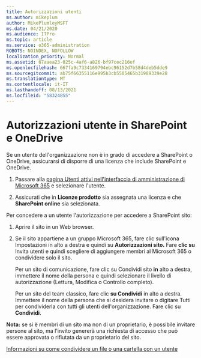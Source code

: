 ```yaml
---
title: Autorizzazioni utenti
ms.author: mikeplum
author: MikePlumleyMSFT
ms.date: 04/21/2020
ms.audience: ITPro
ms.topic: article
ms.service: o365-administration
ROBOTS: NOINDEX, NOFOLLOW
localization_priority: Normal
ms.assetid: 67aaea23-025c-4af6-a826-bf97cec216ef
ms.openlocfilehash: 667fa9c7334169794ebc96152d7b58d4deb5dde9
ms.sourcegitcommit: ab75f66355116e995b3cb5505465b31989339e28
ms.translationtype: MT
ms.contentlocale: it-IT
ms.lasthandoff: 08/13/2021
ms.locfileid: "58324855"
---
```

# <a name="user-permissions-in-sharepoint-and-onedrive"></a>Autorizzazioni utente in SharePoint e OneDrive

Se un utente dell'organizzazione non è in grado di accedere a SharePoint o OneDrive, assicurarsi di disporre di una licenza che include SharePoint e OneDrive. 
  
1. Passare alla [pagina Utenti attivi nell'interfaccia di amministrazione di Microsoft 365](https://portal.office.com/adminportal/home#/users) e selezionare l'utente. 
    
2. Assicurati che in **Licenze prodotto** sia assegnata una licenza e che **SharePoint online** sia selezionata. 
    
 Per concedere a un utente l'autorizzazione per accedere a SharePoint sito: 
  
1. Aprire il sito in un Web browser.
    
2. Se il sito appartiene a un gruppo Microsoft 365, fare clic sull'icona Impostazioni in alto a destra e quindi su **Autorizzazioni sito.** Fare **clic su** Invita utenti e quindi scegliere di aggiungere membri al Microsoft 365 o condividere solo il sito. 
    
    Per un sito di comunicazione, fare clic su Condividi sito **in** alto a destra, immettere il nome della persona e quindi selezionare il livello di autorizzazione (Lettura, Modifica o Controllo completo). 
    
    Per un sito del team classico, fare clic **su Condividi** in alto a destra. Immettere il nome della persona che si desidera invitare o digitare Tutti per condividerla con tutti gli utenti dell'organizzazione. Fare clic su **Condividi**.
    
**Nota:** se si è membri di un sito ma non di un proprietario, è possibile invitare persone al sito, ma l'invito genererà una richiesta di accesso che può essere approvata o rifiutata da un proprietario del sito. 
  
[Informazioni su come condividere un file o una cartella con un utente](https://go.microsoft.com/fwlink/?linkid=533408)
  

